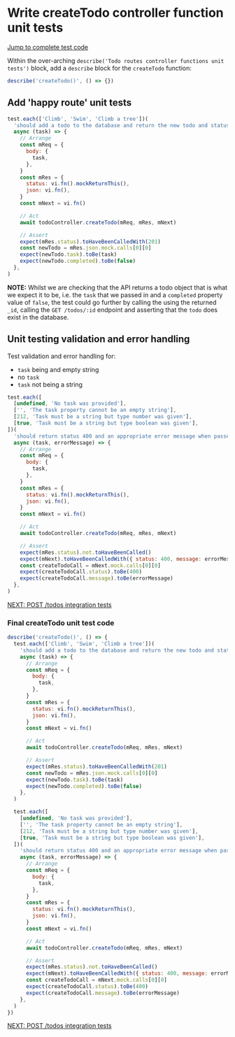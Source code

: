 # Write createTodo controller function unit tests

[Jump to complete test code](#final-createtodo-unit-test-code)

Within the over-arching `describe('Todo routes controller functions unit tests')` block, add a `describe` block for the `createTodo` function:

```javascript
describe('createTodo()', () => {})
```

## Add 'happy route' unit tests

```javascript
test.each(['Climb', 'Swim', 'Climb a tree'])(
  'should add a todo to the database and return the new todo and status 201 when passed task: "%s"',
  async (task) => {
    // Arrange
    const mReq = {
      body: {
        task,
      },
    }
    const mRes = {
      status: vi.fn().mockReturnThis(),
      json: vi.fn(),
    }
    const mNext = vi.fn()

    // Act
    await todoController.createTodo(mReq, mRes, mNext)

    // Assert
    expect(mRes.status).toHaveBeenCalledWith(201)
    const newTodo = mRes.json.mock.calls[0][0]
    expect(newTodo.task).toBe(task)
    expect(newTodo.completed).toBe(false)
  },
)
```

**NOTE:** Whilst we are checking that the API returns a todo object that is what we expect it to be, i.e. the `task` that we passed in and a `completed`
property value of `false`, the test could go further by calling the using the returned `_id`, calling the `GET /todos/:id` endpoint and asserting that the `todo` does exist in the database.

## Unit testing validation and error handling

Test validation and error handling for:

- `task` being and empty string
- no `task`
- `task` not being a string

```javascript
test.each([
  [undefined, 'No task was provided'],
  ['', 'The task property cannot be an empty string'],
  [212, 'Task must be a string but type number was given'],
  [true, 'Task must be a string but type boolean was given'],
])(
  'should return status 400 and an appropriate error message when passed task: "%s"',
  async (task, errorMessage) => {
    // Arrange
    const mReq = {
      body: {
        task,
      },
    }
    const mRes = {
      status: vi.fn().mockReturnThis(),
      json: vi.fn(),
    }
    const mNext = vi.fn()

    // Act
    await todoController.createTodo(mReq, mRes, mNext)

    // Assert
    expect(mRes.status).not.toHaveBeenCalled()
    expect(mNext).toHaveBeenCalledWith({ status: 400, message: errorMessage })
    const createTodoCall = mNext.mock.calls[0][0]
    expect(createTodoCall.status).toBe(400)
    expect(createTodoCall.message).toBe(errorMessage)
  },
)
```

[NEXT: POST /todos integration tests](4c_createTodo_integrationTests.md)

### Final createTodo unit test code

```javascript
describe('createTodo()', () => {
  test.each(['Climb', 'Swim', 'Climb a tree'])(
    'should add a todo to the database and return the new todo and status 201 when passed task: "%s"',
    async (task) => {
      // Arrange
      const mReq = {
        body: {
          task,
        },
      }
      const mRes = {
        status: vi.fn().mockReturnThis(),
        json: vi.fn(),
      }
      const mNext = vi.fn()

      // Act
      await todoController.createTodo(mReq, mRes, mNext)

      // Assert
      expect(mRes.status).toHaveBeenCalledWith(201)
      const newTodo = mRes.json.mock.calls[0][0]
      expect(newTodo.task).toBe(task)
      expect(newTodo.completed).toBe(false)
    },
  )

  test.each([
    [undefined, 'No task was provided'],
    ['', 'The task property cannot be an empty string'],
    [212, 'Task must be a string but type number was given'],
    [true, 'Task must be a string but type boolean was given'],
  ])(
    'should return status 400 and an appropriate error message when passed task: "%s"',
    async (task, errorMessage) => {
      // Arrange
      const mReq = {
        body: {
          task,
        },
      }
      const mRes = {
        status: vi.fn().mockReturnThis(),
        json: vi.fn(),
      }
      const mNext = vi.fn()

      // Act
      await todoController.createTodo(mReq, mRes, mNext)

      // Assert
      expect(mRes.status).not.toHaveBeenCalled()
      expect(mNext).toHaveBeenCalledWith({ status: 400, message: errorMessage })
      const createTodoCall = mNext.mock.calls[0][0]
      expect(createTodoCall.status).toBe(400)
      expect(createTodoCall.message).toBe(errorMessage)
    },
  )
})
```

[NEXT: POST /todos integration tests](4c_createTodo_integrationTests.md)
